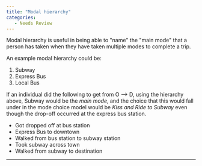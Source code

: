 ```yaml
---
title: "Modal hierarchy"
categories:
   - Needs Review
---
```


Modal hierarchy is useful in being able to "name" the "main mode" that a person has taken when they have taken multiple modes to complete a trip.

An example modal hierarchy could be:

1.  Subway
2.  Express Bus
3.  Local Bus

If an individual did the following to get from O --&gt; D, using the hierarchy above, Subway would be the *main mode*, and the choice that this would fall under in the mode choice model would be *Kiss and Ride to Subway* even though the drop-off occurred at the express bus station.

-   Got dropped off at bus station
-   Express Bus to downtown
-   Walked from bus station to subway station
-   Took subway across town
-   Walked from subway to destination

------------------------------------------------------------------------

